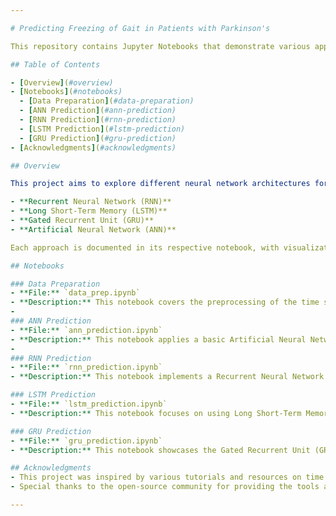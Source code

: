 ```yaml
---

# Predicting Freezing of Gait in Patients with Parkinson's

This repository contains Jupyter Notebooks that demonstrate various approaches to freezing of gait episode prediction using different types of neural networks, including RNN, LSTM, GRU, and ANN. The repository also includes data preprocessing steps and visualizations to aid in understanding the results.

## Table of Contents

- [Overview](#overview)
- [Notebooks](#notebooks)
  - [Data Preparation](#data-preparation)
  - [ANN Prediction](#ann-prediction)
  - [RNN Prediction](#rnn-prediction)
  - [LSTM Prediction](#lstm-prediction)
  - [GRU Prediction](#gru-prediction)
- [Acknowledgments](#acknowledgments)

## Overview

This project aims to explore different neural network architectures for effectively predicting the presence of freezing of gait episodes in patients suffering from Parkinson's disease. The datasets are preprocessed, and several models are trained and evaluated, including:

- **Recurrent Neural Network (RNN)**
- **Long Short-Term Memory (LSTM)**
- **Gated Recurrent Unit (GRU)**
- **Artificial Neural Network (ANN)**

Each approach is documented in its respective notebook, with visualizations provided to help interpret the performance of the models.

## Notebooks

### Data Preparation
- **File:** `data_prep.ipynb`
- **Description:** This notebook covers the preprocessing of the time series data, including normalization, splitting into training and testing datasets, and reshaping the data for input into neural networks.
- 
### ANN Prediction
- **File:** `ann_prediction.ipynb`
- **Description:** This notebook applies a basic Artificial Neural Network (ANN) to the time series data. It serves as a comparison to the more complex RNN-based models.
- 
### RNN Prediction
- **File:** `rnn_prediction.ipynb`
- **Description:** This notebook implements a Recurrent Neural Network (RNN) for time series predictions. It includes the model architecture, training process, and evaluation metrics.

### LSTM Prediction
- **File:** `lstm_prediction.ipynb`
- **Description:** This notebook focuses on using Long Short-Term Memory (LSTM) networks, which are a type of RNN designed to capture long-term dependencies in time series data.

### GRU Prediction
- **File:** `gru_prediction.ipynb`
- **Description:** This notebook showcases the Gated Recurrent Unit (GRU) model, which is another variant of RNNs that is computationally more efficient than LSTMs while still addressing the vanishing gradient problem.

## Acknowledgments
- This project was inspired by various tutorials and resources on time series prediction using neural networks.
- Special thanks to the open-source community for providing the tools and libraries used in this project.

---
```

